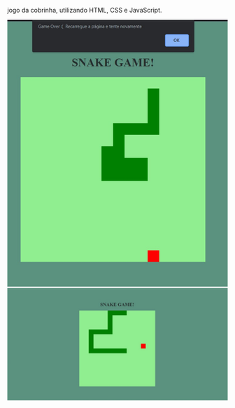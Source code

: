 jogo da cobrinha, utilizando HTML, CSS e JavaScript.

<div align="center"><img src="/img/img1.jpeg" width="700px" /></div>

<div align="center"><img src="/img/img2.jpeg" width="700px" /></div>
